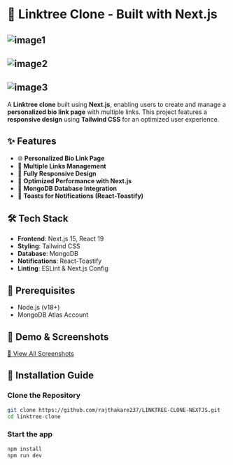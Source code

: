 # 🔗 Linktree Clone - Built with Next.js

![image1](https://drive.google.com/uc?export=view&id=1uJchx3lLOMnl7MqwjDXgW_j-YlZKq7AT)  
---  
![image2](https://drive.google.com/uc?export=view&id=1AKxCapN3AP4Xs-oJlukhScCDOxw1p06P)  
---  
![image3](https://drive.google.com/uc?export=view&id=1wufhpdGqL1rWyhKXIkz1C-QEZ0yeR_3p)  
---

A **Linktree clone** built using **Next.js**, enabling users to create and manage a **personalized bio link page** with multiple links. This project features a **responsive design** using **Tailwind CSS** for an optimized user experience.

## ✨ Features

- 🌐 **Personalized Bio Link Page**
- 🔗 **Multiple Links Management**
- 📱 **Fully Responsive Design**
- 🚀 **Optimized Performance with Next.js**
- 💾 **MongoDB Database Integration**
- 🔔 **Toasts for Notifications (React-Toastify)**

## 🛠️ Tech Stack

- **Frontend**: Next.js 15, React 19
- **Styling**: Tailwind CSS
- **Database**: MongoDB
- **Notifications**: React-Toastify
- **Linting**: ESLint & Next.js Config

## 📌 Prerequisites

- Node.js (v18+)
- MongoDB Atlas Account

## 📸 Demo & Screenshots  

[🔗 View All Screenshots](https://drive.google.com/drive/folders/1ip5lh2So9t1396c4RbZEvCmE3pJpxKWk?usp=drive_link)

## 🚀 Installation Guide

### Clone the Repository
```bash
git clone https://github.com/rajthakare237/LINKTREE-CLONE-NEXTJS.git
cd linktree-clone
```

### Start the app
```bash
npm install
npm run dev
```
